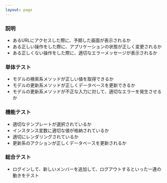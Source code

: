 ```yaml
---
layout: page
---
```


### 説明

- あるURLにアクセスした際に、予期した画面が表示されるか
- ある正しい操作をした際に、アプリケーションの状態が正しく変更されるか
- ある正しくない操作をした際に、適切なエラーメッセージが表示されるか

### 単体テスト

- モデルの検索系メソッドが正しい値を取得できるか
- モデルの更新系メソッドが正しくデータベースを更新できるか
- モデルの更新系メソッドが不正な入力に対して、適切なエラーを発生させるか

### 機能テスト

- 適切なテンプレートが選択されているか
- インスタンス変数に適切な値が格納されているか
- 適切にレンダリングされているか
- 更新系のアクションが正しくデータベースを更新されるか

### 総合テスト

- ログインして、新しいメンバーを追加して、ログアウトするといった一連の動きをテスト
